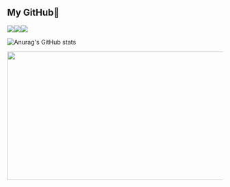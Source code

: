 ## My GitHub👋
<img src="https://img.shields.io/badge/HTML-E34F26?style=for-the-badge&logo=html5&logoColor=white"><img src="https://img.shields.io/badge/CSS-1572B6?style=for-the-badge&logo=css3&logoColor=white"><img src="https://img.shields.io/badge/JavaScript-F7DF1E?style=for-the-badge&logo=javascript&logoColor=black">

![Anurag's GitHub stats](https://github-readme-stats.vercel.app/api?username=sunwoo162)


<a href="https://www.gitanimals.org/en_US?utm_medium=image&utm_source=sunwoo162&utm_content=farm">
<img
  src="https://render.gitanimals.org/farms/sunwoo162"
  width="600"
  height="300"
/>
</a>
